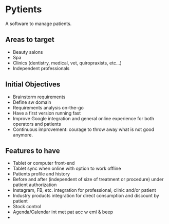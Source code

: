# Pytients
A software to manage patients.

## Areas to target
- Beauty salons
- Spa
- Clinics (dentistry, medical, vet, quiropraxists, etc...)
- Independent professionals

## Initial Objectives
- Brainstorm requirements
- Define sw domain
- Requirements analysis on-the-go
- Have a first version running fast
- Improve Google integration and general online experience for both operators and patients
- Continuous improvement: courage to throw away what is not good anymore.

## Features to have
- Tablet or computer front-end
- Tablet sync when online with option to work offline
- Patients profile and history
- Before and after (independent of size of treatment or procedure) under patient authorization
- Instagram, FB, etc. integration for professional, clinic and/or patient
- Industry products integration for direct consumption and discount by patient
- Stock control
- Agenda/Calendar int met pat acc w eml & beep
- 
